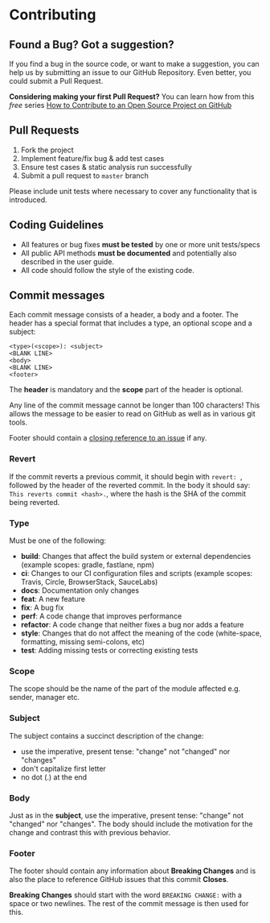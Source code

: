 # Contributing

## Found a Bug? Got a suggestion?

If you find a bug in the source code, or want to make a suggestion, you can help us by submitting an issue to our GitHub Repository. Even better, you could submit a Pull Request.

**Considering making your first Pull Request?** You can learn how from this *free* series [How to Contribute to an Open Source Project on GitHub](https://egghead.io/series/how-to-contribute-to-an-open-source-project-on-github)

## Pull Requests

1. Fork the project
2. Implement feature/fix bug & add test cases
3. Ensure test cases & static analysis run successfully
4. Submit a pull request to `master` branch

Please include unit tests where necessary to cover any functionality that is introduced.

## Coding Guidelines

* All features or bug fixes **must be tested** by one or more unit tests/specs
* All public API methods **must be documented** and potentially also described in the user guide.
* All code should follow the style of the existing code.

## Commit messages

Each commit message consists of a header, a body and a footer. The header has a special format that includes a type, an optional scope and a subject:

```
<type>(<scope>): <subject>
<BLANK LINE>
<body>
<BLANK LINE>
<footer>
```

The **header** is mandatory and the **scope** part of the header is optional.

Any line of the commit message cannot be longer than 100 characters! This allows the message to be easier
to read on GitHub as well as in various git tools.

Footer should contain a [closing reference to an issue](https://help.github.com/articles/closing-issues-via-commit-messages/) if any.

### Revert

If the commit reverts a previous commit, it should begin with `revert: `, followed by the header of the reverted commit. In the body it should say: `This reverts commit <hash>.`, where the hash is the SHA of the commit being reverted.

### Type

Must be one of the following:

* **build**: Changes that affect the build system or external dependencies (example scopes: gradle, fastlane, npm)
* **ci**: Changes to our CI configuration files and scripts (example scopes: Travis, Circle, BrowserStack, SauceLabs)
* **docs**: Documentation only changes
* **feat**: A new feature
* **fix**: A bug fix
* **perf**: A code change that improves performance
* **refactor**: A code change that neither fixes a bug nor adds a feature
* **style**: Changes that do not affect the meaning of the code (white-space, formatting, missing semi-colons, etc)
* **test**: Adding missing tests or correcting existing tests

### Scope

The scope should be the name of the part of the module affected e.g. sender, manager etc.


### Subject

The subject contains a succinct description of the change:

* use the imperative, present tense: "change" not "changed" nor "changes"
* don't capitalize first letter
* no dot (.) at the end


### Body

Just as in the **subject**, use the imperative, present tense: "change" not "changed" nor "changes".
The body should include the motivation for the change and contrast this with previous behavior.

### Footer

The footer should contain any information about **Breaking Changes** and is also the place to
reference GitHub issues that this commit **Closes**.

**Breaking Changes** should start with the word `BREAKING CHANGE:` with a space or two newlines. The rest of the commit message is then used for this.
